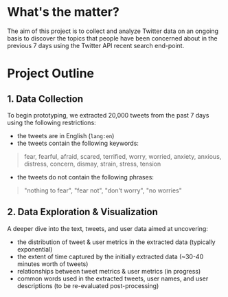 # What's the matter?

The aim of this project is to collect and analyze Twitter data on an ongoing basis to discover the topics that people have been concerned about in the previous 7 days using the Twitter API recent search end-point.

# Project Outline

## 1. Data Collection

To begin prototyping, we extracted 20,000 tweets from the past 7 days using the following restrictions:

- the tweets are in English (`lang:en`)
- the tweets contain the following keywords:
> fear, fearful, afraid, scared, terrified, worry, worried, anxiety, anxious, distress, concern, dismay, strain,  stress, tension
- the tweets do not contain the following phrases:
> "nothing to fear", "fear not", "don't worry", "no worries"

## 2. Data Exploration & Visualization

A deeper dive into the text, tweets, and user data aimed at uncovering:
- the distribution of tweet & user metrics in the extracted data (typically exponential)
- the extent of time captured by the initially extracted data (~30-40 minutes worth of tweets)
- relationships between tweet metrics & user metrics (in progress)
- common words used in the extracted tweets, user names, and user descriptions (to be re-evaluated post-processing)
